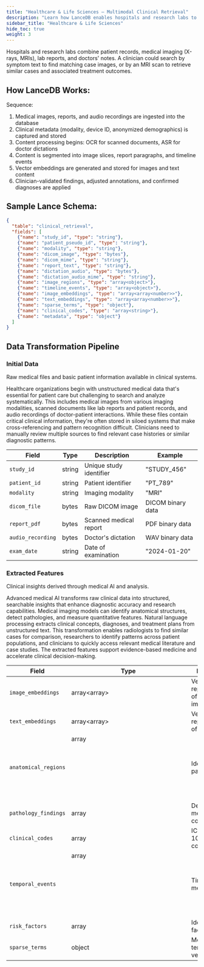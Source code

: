 ```yaml
---
title: "Healthcare & Life Sciences – Multimodal Clinical Retrieval"
description: "Learn how LanceDB enables hospitals and research labs to combine patient records, medical imaging, lab reports, and doctors' notes for powerful clinical search and retrieval."
sidebar_title: "Healthcare & Life Sciences"
hide_toc: true
weight: 3
---
```


Hospitals and research labs combine patient records, medical imaging (X-rays, MRIs), lab reports, and doctors' notes. A clinician could search by symptom text to find matching case images, or by an MRI scan to retrieve similar cases and associated treatment outcomes.

## How LanceDB Works:

Sequence:
1. Medical images, reports, and audio recordings are ingested into the database
2. Clinical metadata (modality, device ID, anonymized demographics) is captured and stored
3. Content processing begins: OCR for scanned documents, ASR for doctor dictations
4. Content is segmented into image slices, report paragraphs, and timeline events
5. Vector embeddings are generated and stored for images and text content
6. Clinician-validated findings, adjusted annotations, and confirmed diagnoses are applied

## Sample Lance Schema:

```json
{
  "table": "clinical_retrieval",
  "fields": [
    {"name": "study_id", "type": "string"},
    {"name": "patient_pseudo_id", "type": "string"},
    {"name": "modality", "type": "string"},
    {"name": "dicom_image", "type": "bytes"},
    {"name": "dicom_mime", "type": "string"},
    {"name": "report_text", "type": "string"},
    {"name": "dictation_audio", "type": "bytes"},
    {"name": "dictation_audio_mime", "type": "string"},
    {"name": "image_regions", "type": "array<object>"},
    {"name": "timeline_events", "type": "array<object>"},
    {"name": "image_embeddings", "type": "array<array<number>>"},
    {"name": "text_embeddings", "type": "array<array<number>>"},
    {"name": "sparse_terms", "type": "object"},
    {"name": "clinical_codes", "type": "array<string>"},
    {"name": "metadata", "type": "object"}
  ]
}
```

## Data Transformation Pipeline

### Initial Data
Raw medical files and basic patient information available in clinical systems.

Healthcare organizations begin with unstructured medical data that's essential for patient care but challenging to search and analyze systematically. This includes medical images from various imaging modalities, scanned documents like lab reports and patient records, and audio recordings of doctor-patient interactions. While these files contain critical clinical information, they're often stored in siloed systems that make cross-referencing and pattern recognition difficult. Clinicians need to manually review multiple sources to find relevant case histories or similar diagnostic patterns.

| Field | Type | Description | Example |
|-------|------|-------------|---------|
| `study_id` | string | Unique study identifier | "STUDY_456" |
| `patient_id` | string | Patient identifier | "PT_789" |
| `modality` | string | Imaging modality | "MRI" |
| `dicom_file` | bytes | Raw DICOM image | DICOM binary data |
| `report_pdf` | bytes | Scanned medical report | PDF binary data |
| `audio_recording` | bytes | Doctor's dictation | WAV binary data |
| `exam_date` | string | Date of examination | "2024-01-20" |

### Extracted Features
Clinical insights derived through medical AI and analysis.

Advanced medical AI transforms raw clinical data into structured, searchable insights that enhance diagnostic accuracy and research capabilities. Medical imaging models can identify anatomical structures, detect pathologies, and measure quantitative features. Natural language processing extracts clinical concepts, diagnoses, and treatment plans from unstructured text. This transformation enables radiologists to find similar cases for comparison, researchers to identify patterns across patient populations, and clinicians to quickly access relevant medical literature and case studies. The extracted features support evidence-based medicine and accelerate clinical decision-making.

| Field | Type | Description | Source |
|-------|------|-------------|---------|
| `image_embeddings` | array<array<number>> | Vector representations of medical images | Medical vision model |
| `text_embeddings` | array<array<number>> | Vector representations of report text | Medical NLP model |
| `anatomical_regions` | array<object> | Identified body parts/organs | Medical image segmentation |
| `pathology_findings` | array<string> | Detected medical conditions | Medical AI analysis |
| `clinical_codes` | array<string> | ICD-10/SNOMED codes | Medical coding extraction |
| `temporal_events` | array<object> | Timeline of medical events | Temporal analysis |
| `risk_factors` | array<string> | Identified risk factors | Clinical risk assessment |
| `sparse_terms` | object | Medical terminology vectors | Medical TF-IDF |
